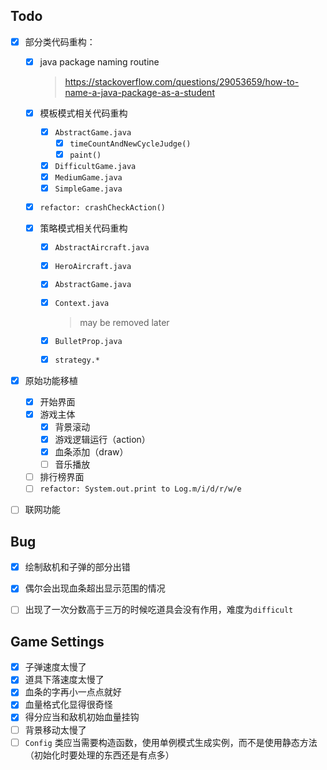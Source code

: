 ## Todo

- [x] 部分类代码重构：

  - [x] java package naming routine

    > https://stackoverflow.com/questions/29053659/how-to-name-a-java-package-as-a-student

  - [x] 模板模式相关代码重构

    - [x] `AbstractGame.java`
      - [x] `timeCountAndNewCycleJudge()`
      - [x] `paint()`
    - [x] `DifficultGame.java`
    - [x] `MediumGame.java`
    - [x] `SimpleGame.java`

  - [x] `refactor: crashCheckAction()`

  - [x] 策略模式相关代码重构

    - [x] `AbstractAircraft.java`
    - [x] `HeroAircraft.java`
    - [x] `AbstractGame.java`
    - [x] `Context.java` 
      
      > may be removed later
      
    - [x] `BulletProp.java`
    - [x] `strategy.*`

- [x] 原始功能移植

  - [x] 开始界面
  - [x] 游戏主体
    - [x] 背景滚动
    - [x] 游戏逻辑运行（action）
    - [x] 血条添加（draw）
    - [ ] 音乐播放
  - [ ] 排行榜界面
  - [ ] `refactor: System.out.print to Log.m/i/d/r/w/e`

- [ ] 联网功能

## Bug

- [x] 绘制敌机和子弹的部分出错
- [x] 偶尔会出现血条超出显示范围的情况
- [ ] 出现了一次分数高于三万的时候吃道具会没有作用，难度为`difficult`


## Game Settings

- [x] 子弹速度太慢了 
- [x] 道具下落速度太慢了
- [x] 血条的字再小一点点就好
- [x] 血量格式化显得很奇怪
- [x] 得分应当和敌机初始血量挂钩
- [ ] 背景移动太慢了
- [ ] `Config` 类应当需要构造函数，使用单例模式生成实例，而不是使用静态方法（初始化时要处理的东西还是有点多）
